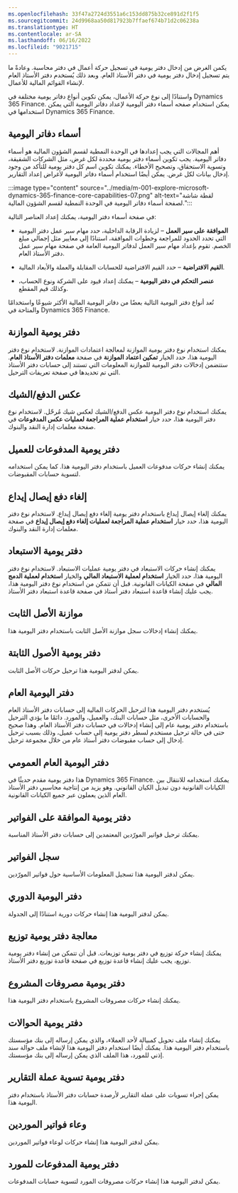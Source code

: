 ```yaml
---
ms.openlocfilehash: 33f47a2724d3551a6c153dd875b32ce891d2f1f5
ms.sourcegitcommit: 24d9968aa50d817923b7ffaef674b71d2c06238a
ms.translationtype: HT
ms.contentlocale: ar-SA
ms.lasthandoff: 06/16/2022
ms.locfileid: "9021715"
---
```

يكمن الغرض من إدخال دفتر يومية في تسجيل حركة أعمال في دفتر محاسبة. وعادةً ما يتم تسجيل إدخال دفتر يومية في دفتر الأستاذ العام. وبعد ذلك يُستخدم دفتر الأستاذ العام لإنشاء القوائم المالية للأعمال. 

واستنادًا إلى نوع حركة الأعمال، يمكن تكوين أنواع دفاتر يومية مختلفة في Dynamics 365 Finance. يمكن استخدام صفحه أسماء دفتر اليومية لإعداد دفاتر اليومية التي يمكن استخدامها في Dynamics 365 Finance.

## <a name="journal-names"></a>أسماء دفاتر اليومية

أهم المجالات التي يجب إعدادها في الوحدة النمطية لقسم الشؤون المالية هو أسماء دفاتر اليومية. يجب تكوين أسماء دفتر يومية محددة لكل غرض، مثل الشركات الشقيقة، وتسوية الاستحقاق، وتصحيح الأخطاء. يمكنك تكوين اسم كل دفتر يومية للتأكد من وجود إدخال بيانات لكل غرض. يمكن أيضًا استخدام أسماء دفاتر اليومية لأغراض إعداد التقارير.

:::image type="content" source="../media/m-001-explore-microsoft-dynamics-365-finance-core-capabilities-07.png" alt-text="لقطة شاشة لصفحة أسماء دفاتر اليومية في الوحدة النمطية لقسم الشؤون المالية.":::

في صفحة أسماء دفتر اليومية، يمكنك إعداد العناصر التالية:

- **الموافقة على سير العمل** – لزيادة الرقابة الداخلية، حدد مهام سير عمل دفتر اليومية التي تحدد الحدود للمراجعة وخطوات الموافقة، استنادًا إلى معايير مثل إجمالي مبلغ الخصم. تقوم بإعداد مهام سير العمل لدفاتر اليومية العامة في صفحة مهام سير عمل دفتر الأستاذ العام.

- **القيم الافتراضية** – حدد القيم الافتراضية للحسابات المقابلة والعملة والأبعاد المالية.

- **عنصر التحكم في دفتر اليومية** – يمكنك إعداد قيود على الشركة ونوع الحساب، وكذلك قيم المقطع.

تُعد أنواع دفتر اليومية التالية بعضًا من دفاتر اليومية المالية الأكثر شيوعًا واستخدامًا والمتاحة في Dynamics 365 Finance.

## <a name="budget-journal"></a>دفتر يومية الموازنة

يمكنك استخدام نوع دفتر يومية الموازنة لمعالجة اعتمادات الموازنة. لاستخدام نوع دفتر اليومية هذا، حدد الخيار **تمكين اعتماد الموازنة** في صفحة **معلمات دفتر الأستاذ العام**. ستتضمن إدخالات دفتر اليومية للموازنة المعلومات التي تستند إلى حسابات دفتر الأستاذ التي تم تحديدها في صفحة تعريفات الترحيل.

## <a name="checkpayment-reversal"></a>عكس الدفع/الشيك

يمكنك استخدام نوع دفتر اليومية عكس الدفع/الشيك لعكس شيك مُرحّل. لاستخدام نوع دفتر اليومية هذا، حدد خيار **استخدام عملية المراجعة لعمليات عكس المدفوعات** في صفحة معلمات إدارة النقد والبنوك.

## <a name="customer-payment-journal"></a>دفتر يومية المدفوعات للعميل

يمكنك إنشاء حركات مدفوعات العميل باستخدام دفتر اليومية هذا. كما يمكن استخدامه لتسوية حسابات المقبوضات.

## <a name="deposit-slip-payment-cancellation"></a>إلغاء دفع إيصال إيداع

يمكنك إلغاء إيصال إيداع باستخدام دفتر يومية إلغاء دفع إيصال إيداع. لاستخدام نوع دفتر اليومية هذا، حدد خيار **استخدام عملية المراجعة لعمليات إلغاء دفع إيصال إيداع** في صفحة معلمات إدارة النقد والبنوك.

## <a name="elimination-journal"></a>دفتر يومية الاستبعاد

يمكنك إنشاء حركات الاستبعاد في دفتر يومية عمليات الاستبعاد. لاستخدام نوع دفتر اليومية هذا، حدد الخيار **استخدام لعملية الاستبعاد المالي** والخيار **استخدام لعملية الدمج المالي** في صفحة الكيانات القانونية. قبل أن تتمكن من استخدام نوع دفتر اليومية هذا، يجب عليك إنشاء قاعدة استبعاد دفتر أستاذ في صفحة قاعدة استبعاد دفتر الأستاذ.

## <a name="fixed-asset-budget"></a>موازنة الأصل الثابت 

يمكنك إنشاء إدخالات سجل موازنة الأصل الثابت باستخدام دفتر اليومية هذا.

## <a name="fixed-asset-journal"></a>دفتر يومية الأصول الثابتة

يمكن لدفتر اليومية هذا ترحيل حركات الأصل الثابت.

## <a name="general-journal"></a>دفتر اليومية العام

يُستخدم دفتر اليومية هذا لترحيل الحركات المالية إلى حسابات دفتر الأستاذ العام والحسابات الأخرى، مثل حسابات البنك، والعميل، والمورد. دائمًا ما يؤدي الترحيل باستخدام دفتر يومية عام إلى إنشاء إدخالات في حسابات دفتر الأستاذ العام. وهذا صحيح حتى في حالة ترحيل مستخدم لسطر دفتر يومية إلى حساب عميل، وذلك بسبب ترحيل إدخال إلى حساب مقبوضات دفتر أستاذ عام من خلال مجموعة ترحيل.

## <a name="global-general-journal"></a>دفتر اليومية العام العمومي

هذا دفتر يومية مقدم حديثًا في Dynamics 365 Finance. يمكنك استخدامه للانتقال بين الكيانات القانونية دون تبديل الكيان القانوني. وهو يزيد من إنتاجية محاسبي دفتر الأستاذ العام الذين يعملون عبر جميع الكيانات القانونية.

## <a name="invoice-approval-journal"></a>دفتر يومية الموافقة على الفواتير

يمكنك ترحيل فواتير المورّدين المعتمدين إلى حسابات دفتر الأستاذ المناسبة.

## <a name="invoice-register"></a>سجل الفواتير

يمكن لدفتر اليومية هذا تسجيل المعلومات الأساسية حول فواتير المورّدين. 

## <a name="periodic-journal"></a>دفتر اليومية الدوري

يمكن لدفتر اليومية هذا إنشاء حركات دورية استنادًا إلى الجدولة.

## <a name="process-allocation-journal"></a>‏‫معالجة دفتر يومية توزيع

يمكنك إنشاء حركة توزيع في دفتر يومية توزيعات. قبل أن تتمكن من إنشاء دفتر يومية توزيع، يجب عليك إنشاء قاعدة توزيع في صفحة قاعدة توزيع دفتر الأستاذ.

## <a name="project-expense-journal"></a>دفتر يومية مصروفات المشروع

يمكنك إنشاء حركات مصروفات المشروع باستخدام دفتر اليومية هذا.

## <a name="remittance-journal"></a>دفتر يومية الحوالات

يمكنك إنشاء ملف تحويل كمبيالة لأحد العملاء، والذي يمكن إرساله إلى بنك مؤسستك باستخدام دفتر اليومية هذا. يمكنك أيضًا استخدام دفتر اليومية هذا لإنشاء ملف حوالة سند إذني للمورد، هذا الملف الذي يمكن إرساله إلى بنك مؤسستك.

## <a name="reporting-currency-adjustment-journal"></a>دفتر يومية تسوية عملة التقارير

يمكن إجراء تسويات على عملة التقارير لأرصدة حسابات دفتر الأستاذ باستخدام دفتر اليومية هذا.

## <a name="vendor-invoice-pool"></a>وعاء فواتير الموردين

يمكن لدفتر اليومية هذا إنشاء حركات لوعاء فواتير الموردين.

## <a name="vendor-payment-journal"></a>دفتر يومية المدفوعات للمورد

يمكن لدفتر اليومية هذا إنشاء حركات مصروفات المورد لتسوية حسابات المدفوعات.